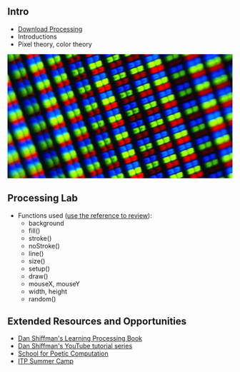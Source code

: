 ## Intro

+ [Download Processing](https://processing.org/download/)
+ Introductions
+ Pixel theory, color theory

![Magnified computer screen](screen-microscope.jpg)

## Processing Lab

+ Functions used ([use the reference to review](https://processing.org/reference/)):
	+ background
	+ fill()
	+ stroke()
	+ noStroke()
	+ line()
	+ size()
	+ setup()
	+ draw()
	+ mouseX, mouseY
	+ width, height
	+ random()

## Extended Resources and Opportunities

+ [Dan Shiffman's Learning Processing Book](http://learningprocessing.com/)
+ [Dan Shiffman's YouTube tutorial series](https://www.youtube.com/user/shiffman/videos?app=desktop)
+ [School for Poetic Computation](https://sfpc.io/)
+ [ITP Summer Camp](https://itp.nyu.edu/camp2019/)
